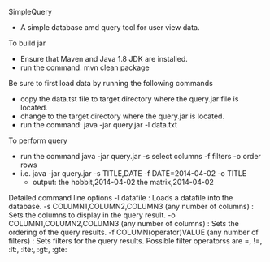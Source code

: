 SimpleQuery
 - A simple database amd query tool for user view data.

To build jar
 - Ensure that Maven and Java 1.8 JDK are installed.
 - run the command: mvn clean package

Be sure to first load data by running the following commands
 - copy the data.tst file to target directory where the query.jar file
   is located.
 - change to the target directory where the query.jar is located.
 - run the command: java -jar query.jar -l data.txt

To perform query
 - run the command java -jar query.jar -s select columns -f filters -o order rows
 - i.e. java -jar query.jar -s TITLE,DATE -f DATE=2014-04-02 -o TITLE 
   - output: 
             the hobbit,2014-04-02
             the matrix,2014-04-02
             
Detailed command line options
-l datafile : Loads a datafile into the database.
-s COLUMN1,COLUMN2,COLUMN3 (any number of columns) : Sets the columns to display in the query result.
-o COLUMN1,COLUMN2,COLUMN3 (any number of columns) : Sets the ordering of the query results.
-f COLUMN(operator)VALUE (any number of filters) : Sets filters for the query results.
   Possible filter operatorss are =, !=, :lt:, :lte:, :gt:, :gte: 

